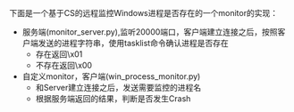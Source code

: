 
下面是一个基于CS的远程监控Windows进程是否存在的一个monitor的实现：

- 服务端(monitor_server.py),监听20000端口，客户端建立连接之后，按照客户端发送的进程字符串，使用tasklist命令确认进程是否存在
    - 存在返回\x01
    - 不存在返回\x00
- 自定义monitor，客户端(win_process_monitor.py)
    - 和Server建立连接之后，发送需要监控的进程名
    - 根据服务端返回的结果，判断是否发生Crash
